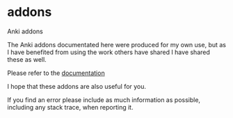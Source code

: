 # addons
Anki addons

The Anki addons documentated here were produced for my own use, but as I have benefited from using the work others have shared I have shared these as well.

Please refer to the [documentation](https://github.com/r-appleton/addonsdocumentation/index.html)
 
I hope that these addons are also useful for you.
 
If you find an error please include as much information as possible, including any stack trace, when reporting it.
